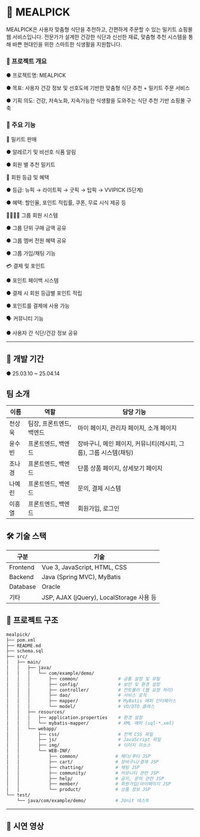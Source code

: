 # 🥗 MEALPICK

MEALPICK은 사용자 맞춤형 식단을 추천하고, 간편하게 주문할 수 있는 밀키트 쇼핑몰 웹 서비스입니다.
전문가가 설계한 건강한 식단과 신선한 재료, 맞춤형 추천 시스템을 통해 바쁜 현대인을 위한 스마트한 식생활을 지원합니다.


### 📌 프로젝트 개요

● 프로젝트명: MEALPICK

● 목표: 사용자 건강 정보 및 선호도에 기반한 맞춤형 식단 추천 + 밀키트 주문 서비스

● 기획 의도: 건강, 저속노화, 지속가능한 식생활을 도와주는 식단 추천 기반 쇼핑몰 구축


### 🔑 주요 기능

🍱 밀키트 판매

● 알레르기 및 비선호 식품 알림

● 회원 별 추천 밀키트


🏅 회원 등급 및 혜택

● 등급: 뉴픽 → 라이트픽 → 굿픽 → 탑픽 → VVIPICK (5단계)

● 혜택: 할인율, 포인트 적립률, 쿠폰, 무료 시식 제공 등


👨‍👩‍👧‍👦 그룹 회원 시스템

● 그룹 단위 구매 금액 공유

● 그룹 멤버 전원 혜택 공유

● 그룹 가입/채팅 기능


💳 결제 및 포인트

● 포인트 페이백 시스템

● 결제 시 회원 등급별 포인트 적립

● 포인트를 결제에 사용 가능


🗣 커뮤니티 기능

● 사용자 간 식단/건강 정보 공유

---


## 📆 개발 기간

● 25.03.10 ~ 25.04.14


## 팀 소개
|이름|역할|담당 기능|
|------|---|---|
|천상욱|팀장, 프론트엔드, 백엔드|마이 페이지, 관리자 페이지, 소개 페이지|
|윤수빈|프론트엔드, 백엔드|장바구니, 메인 페이지, 커뮤니티(레시피, 그룹), 그룹 시스템(채팅)|
|조나경|프론트엔드, 백엔드|단품 상품 페이지, 상세보기 페이지|
|나예린|프론트엔드, 백엔드|문의, 결제 시스템|
|이흥열|프론트엔드, 백엔드|회원가입,  로그인|

## 🛠️ 기술 스택
|구분|기술|
|------|---|
|Frontend|Vue 3, JavaScript, HTML, CSS|
|Backend|Java (Spring MVC), MyBatis|
|Database|Oracle|
|기타|JSP, AJAX (jQuery), LocalStorage 사용 등|

## 📂 프로젝트 구조

```bash
mealpick/
├── pom.xml
├── README.md
├── schema.sql
├── src/
│   ├── main/
│   │   ├── java/
│   │   │   └── com/example/demo/
│   │   │       ├── common/               # 공통 설정 및 유틸
│   │   │       ├── config/               # 보안 및 환경 설정
│   │   │       ├── controller/           # 컨트롤러 (웹 요청 처리)
│   │   │       ├── dao/                  # 서비스 로직
│   │   │       ├── mapper/               # MyBatis 매퍼 인터페이스
│   │   │       └── model/                # VO/DTO 클래스
│   │   ├── resources/
│   │   │   ├── application.properties    # 환경 설정
│   │   │   └── mybatis-mapper/           # XML 매퍼 (sql-*.xml)
│   │   └── webapp/
│   │       ├── css/                      # 전역 CSS 파일
│   │       ├── js/                       # JavaScript 파일
│   │       ├── img/                      # 이미지 리소스
│   │       └── WEB-INF/
│   │           ├── common/              # 헤더/푸터 JSP
│   │           ├── cart/                # 장바구니/결제 JSP
│   │           ├── chatting/            # 채팅 JSP
│   │           ├── community/           # 커뮤니티 관련 JSP
│   │           ├── help/                # 공지, 문의 관련 JSP
│   │           ├── member/              # 회원가입/마이페이지 JSP
│   │           └── product/             # 상품 정보 JSP
└── test/
    └── java/com/example/demo/           # JUnit 테스트
```

---
## 📸 시연 영상


